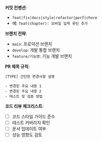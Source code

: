 **커밋 컨벤션**:
- `feat|fix|docs|style|refactor|perf|chore`
- 예: `feat(chapter): 모바일 입력 루틴 추가`

**브랜치 전략**:
- `main`: 프로덕션 브랜치
- `develop`: 개발 통합 브랜치
- `feature/기능명`: 기능 개발 브랜치

**PR 제목 규칙**:
```
[TYPE] 간단한 변경사항 설명

- 변경된 주요 내용 1
- 변경된 주요 내용 2
- 테스트 및 검증 방법
```

**코드 리뷰 체크리스트**:
- [ ] 코드 스타일 가이드 준수
- [ ] 테스트 커버리지 확인
- [ ] 문서 업데이트 여부
- [ ] 성능 영향도 검토